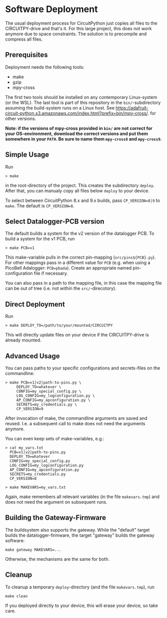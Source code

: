 Software Deployment
===================

The usual deployment process for CircuitPython just copies all files to
the CIRCUITPY-drive and that's it. For this large project, this does
not work anymore due to space constraints. The solution is to precompile
and compress all files.


Prerequisites
-------------

Deployment needs the following tools:

  - make
  - gzip
  - mpy-cross

The first two tools should be installed on any contemporary
Linux-system (or the WSL). The last tool is part of this repository in
the `bin/`-subdirectory assuming the build-system runs on a Linux
host. See
<https://adafruit-circuit-python.s3.amazonaws.com/index.html?prefix=bin/mpy-cross/>.
for other versions.

**Note: if the versions of mpy-cross provided in `bin/` are not
correct for your OS-environment, download the correct versions and put
them somewhere in your `PATH`. Be sure to name them `mpy-cross8` and
`mpy-cross9`.**


Simple Usage
------------

Run

    > make

in the root-directory of the project. This creates the subdirectory `deploy`.
After that, you can manualy copy all files below `deploy` to your device.

To select between CircuitPython 8.x and 9.x builds, pass `CP_VERSION=8|9`
to `make`. The default is `CP_VERSION=8`.


Select Datalogger-PCB version
-----------------------------

The default builds a system for the v2 version of the datalogger PCB. To
build a system for the v1 PCB, run

    > make PCB=v1

This make-variable pulls in the correct pin-mapping
(`src/pins${PCB}.py`).  For other mappings pass in a different value
for `PCB` (e.g. when using a PicoBell Adalogger: `PCB=pbada`). Create
an appropriate named pin-configuration file if necessary.

You can also pass in a path to the mapping file, in this case the mapping
file can be out of tree (i.e. not within the `src/`-direcotory).


Direct Deployment
-----------------

Run

    > make DEPLOY_TO=/path/to/your/mounted/CIRCUITPY

This will directly update files on your device if the CIRCUITPY-drive is
already mounted.


Advanced Usage
--------------

You can pass paths to your specific configurations and secrets-files on
the commandline:

    > make PCB=v1|v2|path-to-pins.py \
         DEPLOY_TO=whatever \
         CONFIG=my_special_config.py \
         LOG_CONFIG=my_logconfiguration.py \
         AP_CONFIG=my_apconfiguration.py \
         SECRETS=my_credentials.py \
         CP_VERSION=9

After invocation of make, the commandline arguments are saved and reused.
I.e. a subsequent call to make does not need the arguments anymore.


You can even keep sets of make-variables, e.g.:

    > cat my_vars.txt
      PCB=v1|v2|path-to-pins.py
      DEPLOY_TO=whatever
      CONFIG=my_special_config.py
      LOG_CONFIG=my_logconfiguration.py
      AP_CONFIG=my_apconfiguration.py
      SECRETS=my_credentials.py
      CP_VERSION=8

    > make MAKEVARS=my_vars.txt

Again, make remembers all relevant variables (in the file `makevars.tmp`)
and does not need the argument on subsequent runs.


Building the Gateway-Firmware
-----------------------------

The buildsystem also supports the gateway. While the "default" target builds
the datalogger-firmware, the target "gateway" builds the gateway software:

    make gateway MAKEVARS=...

Otherwise, the mechanisms are the same for both.


Cleanup
-------

To cleanup a temporary `deploy`-directory (and the file `makevars.tmp`),
run

    make clean

If you deployed directly to your device, this will erase your device, so
take care.
